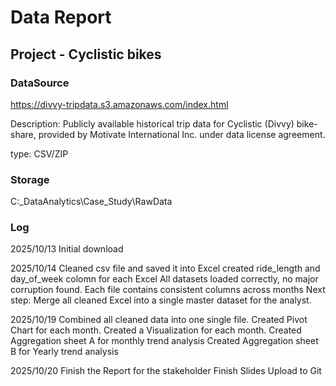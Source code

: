 # Data  Report

## Project - Cyclistic bikes



### DataSource

https://divvy-tripdata.s3.amazonaws.com/index.html

Description: Publicly available historical trip data for Cyclistic (Divvy) bike-share, provided by Motivate International Inc. under data license agreement.

type: CSV/ZIP

### Storage

C:\_DataAnalytics\Case_Study\RawData

### Log

2025/10/13  Initial download


2025/10/14
Cleaned csv file and saved it into Excel 
created ride_length and day_of_week colomn for each Excel
All datasets loaded correctly, no major corruption found.
Each file contains consistent columns across months
Next step: Merge all cleaned Excel into a single master dataset for the analyst.


2025/10/19
Combined all cleaned data into one single file.
Created Pivot Chart for each month.
Created a Visualization for each month.
Created Aggregation sheet A for monthly trend analysis
Created Aggregation sheet B for Yearly trend analysis

2025/10/20
Finish the Report for the stakeholder 
Finish Slides
Upload to Git
